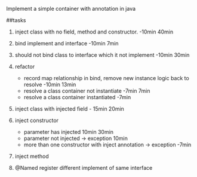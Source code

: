 Implement a simple container with annotation in java

##tasks

1. inject class with no field, method and constructor. -10min 40min
 
2. bind implement and interface -10min 7min

3. should not bind class to interface which it not implement -10min  30min

4. refactor 
    - record map relationship in bind, remove new instance logic back to resolve -10min 13min
    - resolve a class container not instantiate -7min 7min
    - resolve a class container instantiated -7min
 
5. inject class with injected field - 15min 20min

6. inject constructor 
    - parameter has injected 10min 30min
    - parameter not injected -> exception 10min
    - more than one constructor with inject annotation -> exception -7min

7. inject method

8. @Named  register different implement of same interface